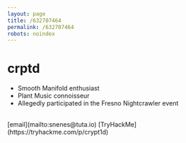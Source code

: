 ```yaml
---
layout: page
title: /632707464 
permalink: /632707464 
robots: noindex
---
```

# crptd
* Smooth Manifold enthusiast
* Plant Music connoisseur
* Allegedly participated in the Fresno Nightcrawler event

<br />
[email](mailto:snenes@tuta.io)
[TryHackMe](https://tryhackme.com/p/crypt1d)

